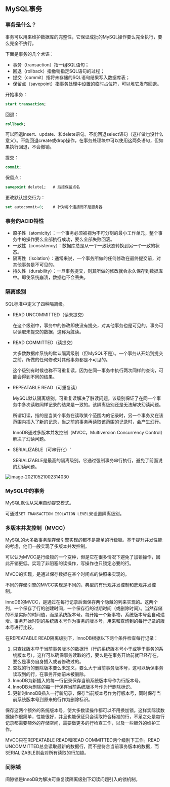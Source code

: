 ## MySQL事务

### 事务是什么？

事务可以用来维护数据库的完整性，它保证成批的MySQL操作要么完全执行，要么完全不执行。

下面是事务的几个术语：

+ 事务（transaction）指一组SQL语句；
+ 回退（rollback）指撤销指定SQL语句的过程；
+ 提交（commit）指将未存储的SQL语句结果写入数据库表；
+ 保留点（savepoint）指事务处理中设置的临时占位符，可以堆它发布回退。

开始事务：

```sql
start transaction;
```

回退：

```sql
rollback;
```

可以回退insert、update、和delete语句。不能回退select语句（这样做也没什么意义）。不能回退create或drop操作，在事务处理块中可以使用这两条语句，但如果执行回退，不会撤销。

提交：

```sql
commit;
```

保留点：

```sql
savepoint delete1;   # 后接保留点名
```

更改默认提交行为：

```sql
set autocommit=0;    # 针对每个连接而不是服务器
```

### 事务的ACID特性

+ 原子性（atomicity）：一个事务必须被视为不可分割的最小工作单元，整个事务中的操作要么全部执行成功，要么全部失败回滚。
+ 一致性（consistency）：数据库总是从一个一致状态转换到另一个一致的状态。
+ 隔离性（isolation）：通常来说，一个事务所做的任何修改在最终提交前，对其他事务是不可见的。
+ 持久性（durability）：一旦事务提交，则其所做的修改就会永久保存到数据库中。即使系统崩溃，数据也不会丢失。

### 隔离级别

SQL标准中定义了四种隔离级。

+ READ UNCOMMITTED（读未提交）

  在这个级别中，事务中的修改即使没有提交，对其他事务也是可见的。事务可以读取未提交的数据，这称为脏读。

+ READ COMMITTED（读提交）

  大多数数据库系统的默认隔离级别（但MySQL不是）。一个事务从开始到提交之前，所做的任何修改对其他事务都是不可见的。

  这个级别有时候也称不可重复读，因为在同一事务中执行两次同样的查询，可能会得到不同的结果。

+ REPEATABLE READ（可重复读）

  MySQL默认隔离级别。可重复读解决了脏读问题。该级别保证了在同一个事务中多次读取同样记录的结果是一致的。该隔离级别还是无法解决幻读问题。

  所谓幻读，指的是当某个事务在读取某个范围内的记录时，另一个事务又在该范围内插入了新的记录，当之前的事务再读取该范围的记录时，会产生幻行。

  InnoDB通过多版本并发控制（MVCC，Multiversion Concurrency Control）解决了幻读问题。

+ SERIALIZABLE（可串行化）‘

  SERIALIZABLE是最高的隔离级别。它通过强制事务串行执行，避免了前面说的幻读问题。

![image-20210521002314030](C:\Users\yxlself\AppData\Roaming\Typora\typora-user-images\image-20210521002314030.png)

### MySQL中的事务

MySQL默认从采用自动提交模式。

可通过`SET TRANSACTION ISOLATION LEVEL`来设置隔离级别。

### 多版本并发控制（MVCC）

MySQL的大多数事务型存储引擎实现的都不是简单的行级锁。基于提升并发性能的考虑，他们一般实现了多版本并发控制。

可以认为MVCC是行级锁的一个变种，但是它在很多情况下避免了加锁操作，因此开销更低。实现了非阻塞的读操作，写操作也只锁定必要的行。

MVCC的实现，是通过保存数据在某个时间点的快照来实现的。

不同的存储引擎的MVCC实现是不同的，典型的有乐观并发控制和悲观并发控制。

InnoDB的MVCC，是通过在每行记录后面保存两个隐藏的列来实现的。这两个列，一个保存了行的创建时间，一个保存行的过期时间（或删除时间）。当然存储的不是实际的时间值，而是系统版本号。每开始一个新事物，系统版本号会自动递增。事务开始时刻的系统版本号作为事务的版本号，用来和查询到的每行记录的版本号进行比较。

在REPEATABLE READ隔离级别下，InnoDB根据以下两个条件检查每行记录：

1. 只查找版本早于当前事务版本的数据行（行的系统版本号小于或等于事务的系统版本号），这样可以确保事务读取的行，要么是在事务开始前就已经存在，要么是事务自身插入或者修改过的。
2. 查找的行的删除版本要么未定义，要么大于当前事务版本号，这可以确保事务读取到的行，在事务开始前未被删除。
3. InnoDB为新插入的每一行记录保存当前系统版本号作为行版本号。
4. InnoDB为删除的每一行保存当前系统版本号作为行删除标识。
5. 更新时InnoDB插入一行新纪录，保存当前版本号作为行版本号，同时保存当前系统版本号到原来的行作为删除标识。

保存这两个额外的系统版本号，使大多数读操作都可以不用换加锁。这样实际读数据操作很简单，性能很好，并且也能保证只会读取符合标准的行，不足之处是每行记录都需要额外的存储空间，需要做更多的行检查工作，以及一些额外的维护工作。

MVCC只在REPEATABLE READ和READ COMMITTED两个级别下工作。READ UNCOMMITTED总会读取最新的数据行，而不是符合当前事务版本的数据，而SERIALIZABLE则会对所有读取的行加锁。

### 间隙锁

间隙锁是InnoDB为解决可重复读隔离级别下幻读问题引入的锁机制。